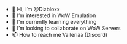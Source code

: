 - 👋 Hi, I’m @Diabloxx
- 👀 I’m interested in WoW Emulation
- 🌱 I’m currently learning everything
- 💞️ I’m looking to collaborate on WoW Servers
- 📫 How to reach me Valleriaa (Discord)

